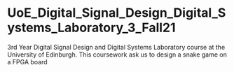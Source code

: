# UoE_Digital_Signal_Design_Digital_Systems_Laboratory_3_Fall21
 3rd Year Digital Signal Design and Digital Systems Laboratory course at the University of Edinburgh. This coursework ask us to design a snake game on a FPGA board
